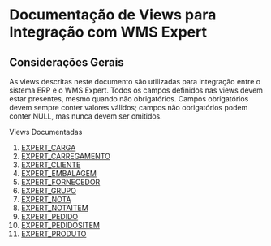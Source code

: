 # Documentação de Views para Integração com WMS Expert

## Considerações Gerais

As views descritas neste documento são utilizadas para integração entre o sistema ERP e o WMS Expert. Todos os campos definidos nas views devem estar presentes, mesmo quando não obrigatórios. Campos obrigatórios devem sempre conter valores válidos; campos não obrigatórios podem conter NULL, mas nunca devem ser omitidos.

Views Documentadas

1. [EXPERT_CARGA](views/EXPERT_CARGA.md)
2. [EXPERT_CARREGAMENTO](views/EXPERT_CARREGAMENTO.md)  
3. [EXPERT_CLIENTE](views/EXPERT_CLIENTE.md)  
4. [EXPERT_EMBALAGEM](views/EXPERT_EMBALAGEM.md)  
5. [EXPERT_FORNECEDOR](views/EXPERT_FORNECEDOR.md)  
6. [EXPERT_GRUPO](views/EXPERT_GRUPO.md)  
7. [EXPERT_NOTA](views/EXPERT_NOTA.md)  
8. [EXPERT_NOTAITEM](views/EXPERT_NOTAITEM.md)  
9. [EXPERT_PEDIDO](views/EXPERT_PEDIDO.md)  
10. [EXPERT_PEDIDOSITEM](views/EXPERT_PEDIDOSITEM.md)  
11. [EXPERT_PRODUTO](views/EXPERT_PRODUTO.md)  
